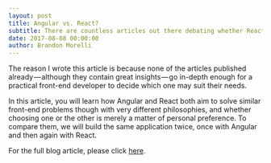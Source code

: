 ```yaml
---
layout: post
title: Angular vs. React?
subtitle: There are countless articles out there debating whether React or Angular is the better choice for web development. Do we need yet another one?
date: 2017-08-08 00:00:00
author: Brandon Morelli
---
```


The reason I wrote this article is because none of the articles published already — although they contain great insights — go in-depth enough for a practical front-end developer to decide which one may suit their needs.

In this article, you will learn how Angular and React both aim to solve similar front-end problems though with very different philosophies, and whether choosing one or the other is merely a matter of personal preference. To compare them, we will build the same application twice, once with Angular and then again with React.

For the full blog article, please click [here][blog-link].

[blog-link]: https://codeburst.io/angular-vs-react-which-is-better-for-web-development-e0dd1fefab5b
